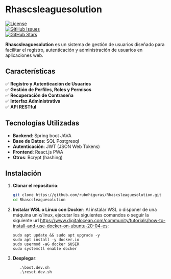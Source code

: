 # Rhascsleaguesolution  

[![License](https://img.shields.io/badge/license-MIT-blue.svg)](LICENSE)  
[![GitHub Issues](https://img.shields.io/github/issues/rubnhiguras/Rhascsleaguesolution)](https://github.com/rubnhiguras/Rhascsleaguesolution/issues)  
[![GitHub Stars](https://img.shields.io/github/stars/rubnhiguras/Rhascsleaguesolution)](https://github.com/rubnhiguras/Rhascsleaguesolution/stargazers)  

**Rhascsleaguesolution** es un sistema de gestión de usuarios diseñado para facilitar el registro, autenticación y administración de usuarios en aplicaciones web.  

## Características  

✅ **Registro y Autenticación de Usuarios**  
✅ **Gestión de Perfiles, Roles y Permisos**  
✅ **Recuperación de Contraseña**  
✅ **Interfaz Administrativa**  
✅ **API RESTful**  

## Tecnologías Utilizadas  

- **Backend**: Spring boot JAVA
- **Base de Datos**: SQL Postgresql 
- **Autenticación**: JWT (JSON Web Tokens)  
- **Frontend**: React.js PWA
- **Otros**: Bcrypt (hashing) 

## Instalación  

1. **Clonar el repositorio**:  
   ```sh
   git clone https://github.com/rubnhiguras/Rhascsleaguesolution.git
   cd Rhascsleaguesolution

2. **Instalar WSL o Linux con Docker**:
   Al instalar WSL o disponer de una máquina unix/linux, ejecutar los siguientes comandos o seguir la siguiente url https://www.digitalocean.com/community/tutorials/how-to-install-and-use-docker-on-ubuntu-20-04-es:
   ```
   sudo apt update && sudo apt upgrade -y
   sudo apt install -y docker.io 
   sudo usermod -aG docker $USER
   sudo systemctl enable docker

4. **Desplegar**:
    ```
       .\boot.dev.sh
       .\reset.dev.sh 
      
   
